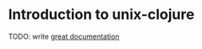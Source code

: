# Introduction to unix-clojure

TODO: write [great documentation](http://jacobian.org/writing/great-documentation/what-to-write/)
